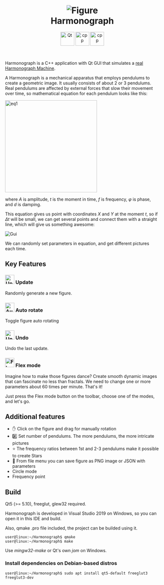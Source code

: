 <div align="center">
    <p>
        <h1>
            <img src="https://user-images.githubusercontent.com/38016689/106351546-13de3400-62ee-11eb-8dc0-76ed1daee4b9.png"
                 alt="Figure">
        </br>
        Harmonograph
        </h1>
    </p>
    <img src="https://user-images.githubusercontent.com/38016689/106370030-92c38300-6367-11eb-901a-0f604af8b833.png"
         alt="Qt"
         height="45">    
    <img src="https://user-images.githubusercontent.com/38016689/106370062-d8804b80-6367-11eb-8755-8ff3fe379093.png"
         alt="cpp"
         height="45">
    <img src="https://user-images.githubusercontent.com/38016689/106370456-395d5300-636b-11eb-902b-c0d4c4419d19.png"
         alt="cpp"
         height="45">
</div>

&nbsp;

Harmonograph is a C++ application with Qt GUI that simulates a [real Harmonograph Machine](https://youtu.be/S92mZcNIS8w).

A Harmonograph is a mechanical apparatus that employs pendulums to create a geometric image. It usually consists of about 2 or 3 pendulums.
Real pendulums are affected by external forces that slow their movement over time, so mathematical equation for each pendulum looks like this:

<img src="https://user-images.githubusercontent.com/44650342/83406272-f41d0600-a416-11ea-88cc-4a3e1633c278.png"
     width="300"
     alt="eq1"/>
     
where _A_ is amplitude, _t_ is the moment in time, _f_ is frequency, _φ_ is phase, and _d_ is damping.

This equation gives us point with coordinates  _X_ and _Y_ at the moment _t_, so if _Δt_ will be small, we can get several points and connect
them with a straight line, which will give us something awesome:

![Gui](https://user-images.githubusercontent.com/38016689/106353471-cbc60e00-62fb-11eb-85a0-80facf180765.png)

We can randomly set parameters in equation, and get different pictures each time.

## Key Features
<h3>
    <img src="https://user-images.githubusercontent.com/38016689/106380327-a18b5380-63c2-11eb-86a4-5bcd9db823dd.png"
       alt="Update"
       width="30">
    Update
</h3>

Randomly generate a new figure.

<h3>
    <img src="https://user-images.githubusercontent.com/38016689/106380441-47d75900-63c3-11eb-9b9c-75ac76605bcf.png"
       alt="AutoRotate"
       width="30">
    Auto rotate
</h3>

Toggle figure auto rotating

<h3>
    <img src="https://user-images.githubusercontent.com/38016689/106380495-c502ce00-63c3-11eb-8f99-059482bd0793.png"
       alt="Undo"
       width="30">
    Undo
</h3>

Undo the last update.

<h3>
    <img src="https://user-images.githubusercontent.com/38016689/106380298-5b35f480-63c2-11eb-84d6-88a1d11283b2.png"
       alt="Flex"
       width="30">
    Flex mode
</h3>

Imagine how to make those figures dance? Create smooth dynamic images that can fascinate no less than fractals.
We need to change one or more parameters about 60 times per minute. That's it!

Just press the Flex mode button on the toolbar, choose one of the modes, and let's go.

## Additional features
* ✋ Click on the figure and drag for manually rotation
* #️⃣ Set number of pendulums. The more pendulums, the more intricate pictures
* ⭐ The frequency ratios between 1st and 2-3 pendulums make it possible to create Stars
* 💾 From file menu you can save figure as PNG image or JSON with parameters
* Circle mode
* Frequency point

## Build
Qt5 (>= 5.10), freeglut, glew32 required.

Harmonograph is developed in Visual Studio 2019 on Windows, so you can open it in this IDE and build.

Also, qmake .pro file included, the project can be builded using it.

```console
user@linux:~/Harmonograph$ qmake
user@linux:~/Harmonograph$ make
```

Use _mingw32-make_ or Qt's own _jom_ on Windows.

### Install dependencies on Debian-based distros
```console
user@linux:~/Harmonograph$ sudo apt install qt5-default freeglut3 freeglut3-dev
```
